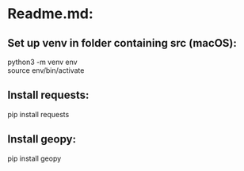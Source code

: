 # **Readme.md:**


## Set up venv in folder containing src (macOS):
python3 -m venv env\
source env/bin/activate

## Install requests:
pip install requests

## Install geopy:
pip install geopy
